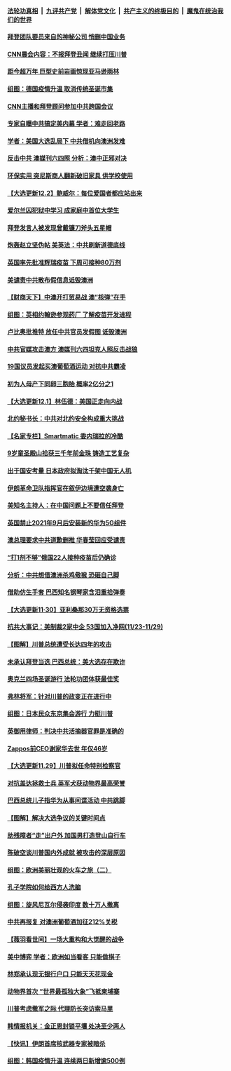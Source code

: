 ####  [法轮功真相](../../../../basic/blob/master/README.md?t=12041102) &nbsp;|&nbsp; [九评共产党](../../../../9ping.md/blob/master/README.md?t=12041102) &nbsp;|&nbsp; [解体党文化](../../../../jtdwh.md/blob/master/README.md?t=12041102)  &nbsp;|&nbsp; [共产主义的终极目的](../../../../gczydzjmd.md/blob/master/README.md?t=12041102) &nbsp;|&nbsp; [魔鬼在统治我们的世界](../../../../mgztzwmdsj.md/blob/master/README.md?t=12041102) 

#### [拜登团队要员来自的神秘公司 悄删中国业务](../pages/nsc418/n12593964.md?t=12041102) 

#### [CNN晨会内容：不报拜登丑闻 继续打压川普](../pages/nsc418/n12593797.md?t=12041102) 

#### [距今超万年 巨型史前岩画惊现亚马逊雨林](../pages/nsc418/n12592804.md?t=12041102) 

#### [组图：德国疫情升温 取消传统圣诞市集](../pages/nsc418/n12593474.md?t=12041102) 

#### [CNN主播和拜登顾问参加中共跨国会议](../pages/nsc418/n12593581.md?t=12041102) 

#### [专家自曝中共搞定美内幕 学者：难走回老路](../pages/nsc418/n12592045.md?t=12041102) 

#### [学者：美国大选乱局下 中共借机向澳洲发难](../pages/nsc418/n12591570.md?t=12041102) 

#### [反击中共 澳媒刊六四照 分析：澳中正邪对决](../pages/nsc418/n12591599.md?t=12041102) 

#### [环保实用 突尼斯商人翻新破旧家具 供学校使用](../pages/nsc418/n12591033.md?t=12041102) 

#### [【大选更新12.2】鲍威尔：每位爱国者都应站出来](../pages/nsc418/n12590387.md?t=12041102) 

#### [爱尔兰囚犯狱中学习 成家庭中首位大学生](../pages/nsc418/n12591075.md?t=12041102) 

#### [拜登发言人被发现曾戴镰刀斧头五星帽](../pages/nsc418/n12591279.md?t=12041102) 

#### [炮轰赵立坚伪帖 美英法：中共刷新道德底线](../pages/nsc418/n12591118.md?t=12041102) 

#### [英国率先批准辉瑞疫苗 下周可接种80万剂](../pages/nsc418/n12590999.md?t=12041102) 

#### [美谴责中共散布假信息诋毁澳洲](../pages/nsc418/n12590989.md?t=12041102) 

#### [【财商天下】中澳开打贸易战 澳“核弹”在手](../pages/nsc418/n12591091.md?t=12041102) 

#### [组图：英相约翰逊参观药厂 了解疫苗开发进程](../pages/nsc418/n12590080.md?t=12041102) 

#### [卢比奥批推特 放任中共官员发假图 诋毁澳洲](../pages/nsc418/n12590030.md?t=12041102) 

#### [中共官媒攻击澳方 澳媒刊六四坦克人照反击战狼](../pages/nsc418/n12588569.md?t=12041102) 

#### [19国议员发起买澳葡萄酒运动 对抗中共霸凌](../pages/nsc418/n12588804.md?t=12041102) 

#### [初为人母产下同卵三胞胎 概率2亿分之1](../pages/nsc418/n12588003.md?t=12041102) 

#### [【大选更新12.1】林伍德：美国正走向内战](../pages/nsc418/n12587667.md?t=12041102) 

#### [北约秘书长：中共对北约安全构成重大挑战](../pages/nsc418/n12588335.md?t=12041102) 

#### [【名家专栏】Smartmatic 委内瑞拉的冷酷](../pages/nsc418/n12588028.md?t=12041102) 

#### [9岁童圣殿山拾获三千年前金珠 铸造工艺复杂](../pages/nsc418/n12586918.md?t=12041102) 

#### [出于国安考量 日本政府拟淘汰千架中国无人机](../pages/nsc418/n12587002.md?t=12041102) 

#### [伊朗革命卫队指挥官在叙伊边境遭空袭身亡](../pages/nsc418/n12586323.md?t=12041102) 

#### [美知名主持人：在中国问题上不要信任拜登](../pages/nsc418/n12586290.md?t=12041102) 

#### [英国禁止2021年9月后安装新的华为5G组件](../pages/nsc418/n12586298.md?t=12041102) 

#### [澳总理要求中共道歉删推 华春莹回应受谴责](../pages/nsc418/n12585969.md?t=12041102) 

#### [“打1剂不够”俄国22人接种疫苗后仍确诊](../pages/nsc418/n12585882.md?t=12041102) 

#### [分析：中共想借澳洲杀鸡儆猴 恐砸自己脚](../pages/nsc418/n12585866.md?t=12041102) 

#### [借助仿生手套 巴西知名钢琴家含泪重拾弹奏](../pages/nsc418/n12585106.md?t=12041102) 

#### [【大选更新11·30】亚利桑那30万无资格选票](../pages/nsc418/n12585111.md?t=12041102) 

#### [抗共大事记：美制裁2家中企 53国加入净网(11/23-11/29)](../pages/nsc418/n12583735.md?t=12041102) 

#### [【图解】川普总统遭受长达四年的攻击](../pages/nsc418/n12584029.md?t=12041102) 

#### [未承认拜登当选 巴西总统：美大选存在欺诈](../pages/nsc418/n12584054.md?t=12041102) 

#### [奥克兰四场圣诞游行 法轮功团体获最佳奖](../pages/nsc418/n12583250.md?t=12041102) 

#### [弗林将军：针对川普的政变正在进行中](../pages/nsc418/n12583562.md?t=12041102) 

#### [组图：日本民众东京集会游行 力挺川普](../pages/nsc418/n12583032.md?t=12041102) 

#### [英御用律师：判决中共活摘器官罪是准确的](../pages/nsc418/n12580740.md?t=12041102) 

#### [Zappos前CEO谢家华去世 年仅46岁](../pages/nsc418/n12583396.md?t=12041102) 

#### [【大选更新11.29】川普拟任命特别检察官](../pages/nsc418/n12582938.md?t=12041102) 

#### [对抗盖达拯救士兵 英军犬获动物界最高荣誉](../pages/nsc418/n12582865.md?t=12041102) 

#### [巴西总统儿子指华为从事间谍活动 中共跳脚](../pages/nsc418/n12581980.md?t=12041102) 

#### [【图解】解决大选争议的关键时间点](../pages/nsc418/n12581950.md?t=12041102) 

#### [助残障者“走”出户外 加国男打造登山自行车](../pages/nsc418/n12581132.md?t=12041102) 

#### [陈破空谈川普国内外成就 被攻击的深层原因](../pages/nsc418/n12581759.md?t=12041102) 

#### [组图：欧洲美丽壮观的火车之旅（二）](../pages/nsc418/n12581025.md?t=12041102) 

#### [孔子学院如何给西方人洗脑](../pages/nsc418/n12540938.md?t=12041102) 

#### [组图：旋风尼瓦尔侵袭印度 数十万人撤离](../pages/nsc418/n12581317.md?t=12041102) 

#### [中共再报复 对澳洲葡萄酒加征212%关税](../pages/nsc418/n12580442.md?t=12041102) 

#### [【薇羽看世间】一场大重构和大觉醒的战争](../pages/nsc418/n12580108.md?t=12041102) 

#### [美中博弈 学者：欧洲如当看客 只能做棋子](../pages/nsc418/n12580251.md?t=12041102) 

#### [林郑承认现无银行户口 只能天天花现金](../pages/nsc418/n12580249.md?t=12041102) 

#### [动物界首次 “世界最孤独大象”飞抵柬埔寨](../pages/nsc418/n12579081.md?t=12041102) 

#### [川普考虑撤军之际 代理防长突访索马里](../pages/nsc418/n12580161.md?t=12041102) 

#### [韩情报机关：金正恩封锁平壤 处决至少两人](../pages/nsc418/n12580142.md?t=12041102) 

#### [【快讯】伊朗首席核武器专家被暗杀](../pages/nsc418/n12580051.md?t=12041102) 

#### [组图：韩国疫情升温 连续两日新增逾500例](../pages/nsc418/n12579859.md?t=12041102) 

